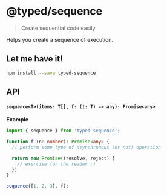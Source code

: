 # @typed/sequence

> Create sequential code easily

Helps you create a sequence of execution.

## Let me have it!
```sh
npm install --save typed-sequence
```

## API

#### `sequence<T>(items: T[], f: (t: T) => any): Promise<any>`

**Example**

```typescript
import { sequence } from 'typed-sequence';

function f (n: number): Promise<any> {
  // perform some type of asynchronous (or not) operation

  return new Promise((resolve, reject) {
    // exercise for the reader ;)
  })
}

sequence([1, 2, 3], f);
```